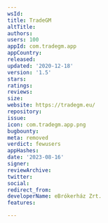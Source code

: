 ```yaml
---
wsId: 
title: TradeGM
altTitle: 
authors: 
users: 100
appId: com.tradegm.app
appCountry: 
released: 
updated: '2020-12-18'
version: '1.5'
stars: 
ratings: 
reviews: 
size: 
website: https://tradegm.eu/
repository: 
issue: 
icon: com.tradegm.app.png
bugbounty: 
meta: removed
verdict: fewusers
appHashes: 
date: '2023-08-16'
signer: 
reviewArchive: 
twitter: 
social: 
redirect_from: 
developerName: eBrókerház Zrt.
features: 

---
```


